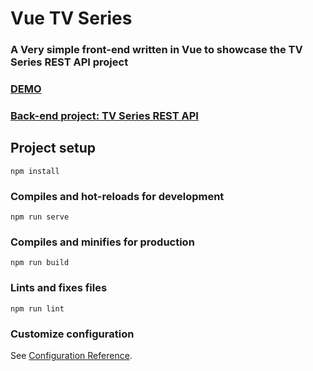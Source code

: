 # Vue TV Series
### A Very simple front-end written in Vue to showcase the TV Series REST API project

### [DEMO](https://emiscode-vue-tv-series.herokuapp.com/)
### [Back-end project: TV Series REST API](https://github.com/emiscode/tv-series-rest-api)

## Project setup
```
npm install
```

### Compiles and hot-reloads for development
```
npm run serve
```

### Compiles and minifies for production
```
npm run build
```

### Lints and fixes files
```
npm run lint
```

### Customize configuration
See [Configuration Reference](https://cli.vuejs.org/config/).
